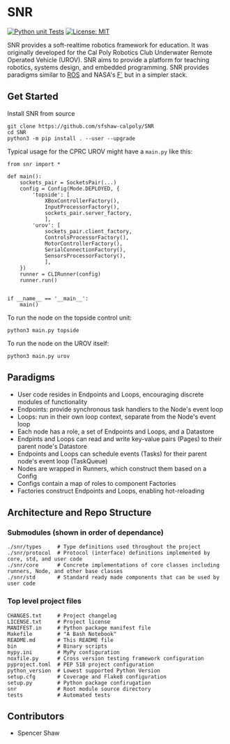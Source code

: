 # SNR

[![Python unit Tests](https://github.com/sfshaw-calpoly/SNR/workflows/Python%20unit%20tests/badge.svg)](https://github.com/sfshaw-calpoly/SNR/actions?query=workflow%3A%22Python+unit+tests%22)
[![License: MIT](https://img.shields.io/badge/License-MIT-green.svg)](https://opensource.org/licenses/MIT)

SNR provides a soft-realtime robotics framework for education. It was originally developed for the Cal Poly Robotics Club Underwater Remote Operated Vehicle (UROV). SNR aims to provide a platform for teaching robotics, systems design, and embedded programming. SNR provides paradigms similar to [ROS](https://www.ros.org/) and NASA's [F´](https://github.com/nasa/fprime) but in a simpler stack.

## Get Started

Install SNR from source

    git clone https://github.com/sfshaw-calpoly/SNR
    cd SNR
    python3 -m pip install . --user --upgrade

Typical usage for the CPRC UROV might have a `main.py` like this:

    from snr import *
    
    def main():
        sockets_pair = SocketsPair(...)
        config = Config(Mode.DEPLOYED, {
            'topside': [
                XBoxControllerFactory(),
                InputProcessorFactory(),
                sockets_pair.server_factory,
                ],
            'urov': [
                sockets_pair.client_factory,
                ControlsProcessorFactory(),
                MotorControllerFactory(),
                SerialConnectionFactory(),
                SensorsProcessorFactory(),
                ],
        })
        runner = CLIRunner(config)
        runner.run()


    if __name__ == '__main__':
        main()

To run the node on the topside control unit:

    python3 main.py topside   

To run the node on the UROV itself:

    python3 main.py urov

## Paradigms

- User code resides in Endpoints and Loops, encouraging discrete modules of functionality
- Endpoints: provide synchronous task handlers to the Node's event loop
- Loops: run in their own loop context, separate from the Node's event loop
- Each node has a role, a set of Endpoints and Loops, and a Datastore
- Endpints and Loops can read and write key-value pairs (Pages) to their parent node's Datastore
- Endpoints and Loops can schedule events (Tasks) for their parent node's event loop (TaskQueue)
- Nodes are wrapped in Runners, which construct them based on a Config
- Configs contain a map of roles to component Factories
- Factories construct Endpoints and Loops, enabling hot-reloading

## Architecture and Repo Structure

### Submodules (shown in order of dependance)

    ./snr/types     # Type definitions used throughout the project 
    ./snr/protocol  # Protocol (interface) definitions implemented by core, std, and user code
    ./snr/core      # Concrete implementations of core classes including runners, Node, and other base classes 
    ./snr/std       # Standard ready made components that can be used by user code

### Top level project files

    CHANGES.txt     # Project changelog
    LICENSE.txt     # Project license
    MANIFEST.in     # Python package manifest file
    Makefile        # "A Bash Notebook"
    README.md       # This README file
    bin             # Binary scripts
    mypy.ini        # MyPy configuration
    noxfile.py      # Cross version testing framework configuration
    pyproject.toml  # PEP 518 project configuration 
    python_version  # Lowest supported Python Version
    setup.cfg       # Coverage and Flake8 configuration
    setup.py        # Python package confirugation
    snr             # Root module source directory
    tests           # Automated tests

## Contributors

- Spencer Shaw
